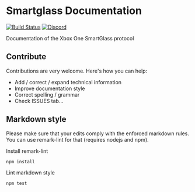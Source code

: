 # Smartglass Documentation

[![Build Status](https://travis-ci.org/OpenXbox/smartglass-documentation.svg?branch=master)](https://travis-ci.org/OpenXbox/smartglass-documentation)
[![Discord](https://img.shields.io/badge/discord-OpenXbox-blue.svg)](https://discord.gg/uzbC73m)

Documentation of the Xbox One SmartGlass protocol

## Contribute

Contributions are very welcome. Here's how you can help:

- Add / correct / expand technical information
- Improve documentation style
- Correct spelling / grammar
- Check ISSUES tab...

## Markdown style

Please make sure that your edits comply with the enforced markdown rules.
You can use remark-lint for that (requires nodejs and npm).


Install remark-lint
```
npm install
```

Lint markdown style
```
npm test
```
